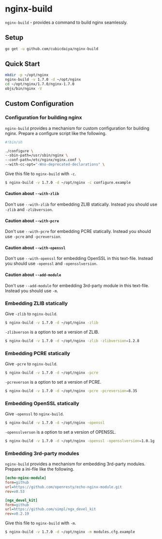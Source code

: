 # nginx-build

`nginx-build` - provides a command to build nginx seamlessly.

## Setup

```bash
go get -u github.com/cubicdaiya/nginx-build
```

## Quick Start

```bash
mkdir -p ~/opt/nginx
nginx-build -v 1.7.0 -d ~/opt/nginx
cd ~/opt/nginx/1.7.0/nginx-1.7.0
objs/bin/nginx -V
```

## Custom Configuration

### Configuration for building nginx

`nginx-build` provides a mechanism for custom configuration for building nginx.
Prepare a configure script like the following.

```bash
#!bin/sh

./configure \
--sbin-path=/usr/sbin/nginx \
--conf-path=/etc/nginx/nginx.conf \
--with-cc-opt="-Wno-deprecated-declarations" \
```

Give this file to `nginx-build` with `-c`.

```bash
$ nginx-build -v 1.7.0 -d ~/opt/nginx -c configure.example
```

#### Caution about `--with-zlib`

Don't use `--with-zlib` for embedding ZLIB statically.
Instead you should use `-zlib` and `-zlibversion`.

#### Caution about `--with-pcre`

Don't use `--with-pcre` for embedding PCRE statically.
Instead you should use `-pcre` and `-pcreversion`.

#### Caution about `--with-openssl`

Don't use `--with-openssl` for embedding OpenSSL in this text-file.
Instead you should use `-openssl` and `-opensslversion`.

#### Caution about `--add-module`

Don't use `--add-module` for embedding 3rd-party module in this text-file.
Instead you should use `-m`.

### Embedding ZLIB statically

Give `-zlib` to `nginx-build`.

```bash
$ nginx-build -v 1.7.0 -d ~/opt/nginx -zlib
```

`-zlibverson` is a option to set a version of ZLIB.

```bash
$ nginx-build -v 1.7.0 -d ~/opt/nginx -zlib -zlibversion=1.2.8
```

### Embedding PCRE statically

Give `-pcre` to `nginx-build`.

```bash
$ nginx-build -v 1.7.0 -d ~/opt/nginx -pcre
```

`-pcreverson` is a option to set a version of PCRE.

```bash
$ nginx-build -v 1.7.0 -d ~/opt/nginx -pcre -pcreversion=8.35
```

### Embedding OpenSSL statically

Give `-openssl` to `nginx-build`.

```bash
$ nginx-build -v 1.7.0 -d ~/opt/nginx -openssl
```

`-opensslverson` is a option to set a version of OPENSSL.

```bash
$ nginx-build -v 1.7.0 -d ~/opt/nginx -openssl -opensslversion=1.0.1g
```

### Embedding 3rd-party modules

`nginx-build` provides a mechanism for embedding 3rd-party modules.
Prepare a ini-file like the following.

```ini
[echo-nginx-module]
form=github
url=https://github.com/openresty/echo-nginx-module.git
rev=v0.53

[ngx_devel_kit]
form=github
url=https://github.com/simpl/ngx_devel_kit
rev=v0.2.19
```

Give this file to `nginx-build` with `-m`.

```bash
$ nginx-build -v 1.7.0 -d ~/opt/nginx -m modules.cfg.example
```
